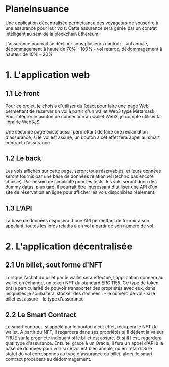 # PlaneInsuance
Une application décentralisée permettant à des voyageurs de souscrire à une assurance pour leur vols. Cette assurance sera gérée par un contrat intelligent au sein de la blockchain Ethereum.

L'assurance pourrait se décliner sous plusieurs contrat:
      - vol annulé, dédommagement à haute de 70% - 100%
      - vol retardé, dédommagement à hauteur de 10% - 20%

# 1. L'application web

## 1.1 Le front
Pour ce projet, je choisis d'utiliser du React pour faire une page Web permettant de réserver un vol à partir d'un wallet Web3 type Metamask.
Pour intégrer le bouton de connection au wallet Web3, je compte utiliser la librairie Web3JS.

Une seconde page existe aussi, permettant de faire une réclamation d'assurance, si le vol est assuré, un bouton à cet effet fera appel au smart contract d'assurance.

## 1.2 Le back
Les vols affichés sur cette page, seront tous réservables, et leurs données seront fournis par une base de données relationnel (techno pas encore choisie).
Par besoin de simplicité pour les tests, les vols seront donc des dummy datas, plus tard, il pourrait être intéressant d'utiliser une API d'un site de réservation en ligne pour afficher les vols disponibles réelement.

## 1.3 L'API
La base de données disposera d'une API permettant de fournir à son appelant, toutes les infos relatifs à un vol à partir de son numéro de vol.

# 2. L'application décentralisée

## 2.1 Un billet, sout forme d'NFT
Lorsque l'achat du billet par le wallet sera effectué, l'application donnera au wallet en échange, un token NFT du standard ERC 1155.
Ce type de token ont la particularité de pouvoir transporter des propriétés avec eux, dans lesquelles je souhaiterai stocker des données :
      - le numéro de vol
      - si le billet est assuré
      - le type d'assurance
     
## 2.2 Le Smart Contract
Le smart contract, si appelé par le bouton à cet effet, récupéra le NFT du wallet.
A partir du NFT, il regardera dans ses propriétés si il détient la valeur TRUE sur la propriété indiquant si le billet est assuré.
Et si il l'est, regardera quel type d'assurance.
Ensuite, grace à un Oracle, il fera un appel d'API à la base de données pour voir si ce vol est bien annulé, ou en retard.
Si le statut du vol corresponds au type d'assurance du billet, alors, le smart contract procédera au dédommagement.

